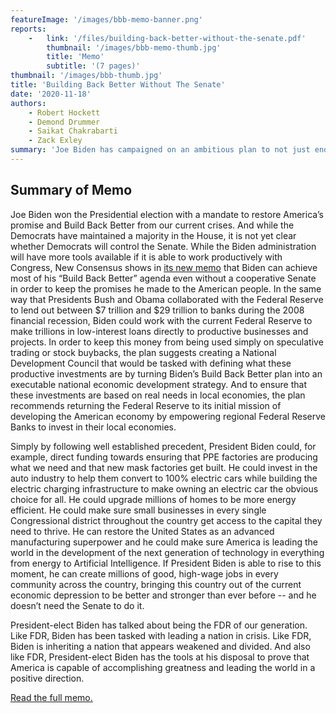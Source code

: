 ```yaml
---
featureImage: '/images/bbb-memo-banner.png'
reports:
    -   link: '/files/building-back-better-without-the-senate.pdf'
        thumbnail: '/images/bbb-memo-thumb.jpg'
        title: 'Memo'
        subtitle: '(7 pages)'
thumbnail: '/images/bbb-thumb.jpg'
title: 'Building Back Better Without The Senate'
date: '2020-11-18'
authors:
    - Robert Hockett
    - Demond Drummer
    - Saikat Chakrabarti
    - Zack Exley
summary: 'Joe Biden has campaigned on an ambitious plan to not just end the COVID-19 pandemic and the ensuing economic depression, but to "Build Back Better" through massive investments in industry and infrastructure. Through these trillions in investments, he aims to rebuild the auto industry to become 100% electric, upgrade factories to become clean and build new clean factories, invest in R&D and new technology, and much more. But many have worried that without a Democratic majority in the Senate, Biden may need to dial back the ambition of his plan. In this memo to the Biden transition team, we lay out exactly how he can do almost all of "Build Back Better" even without a cooperative Senate, and how there is clear precedent for doing so.'
---
```


## Summary of Memo

Joe Biden won the Presidential election with a mandate to restore America’s promise and Build Back Better from our current crises. And while the Democrats have maintained a majority in the House, it is not yet clear whether Democrats will control the Senate.  While the Biden administration will have more tools available if it is able to work productively with Congress, New Consensus shows in [its new memo](/files/building-back-better-without-the-senate.pdf) that Biden can achieve most of his “Build Back Better” agenda even without a cooperative Senate in order to keep the promises he made to the American people. In the same way that Presidents Bush and Obama collaborated with the Federal Reserve to lend out between $7 trillion and $29 trillion to banks during the 2008 financial recession, Biden could work with the current Federal Reserve to make trillions in low-interest loans directly to productive businesses and projects. In order to keep this money from being used simply on speculative trading or stock buybacks, the plan suggests creating a National Development Council that would be tasked with defining what these productive investments are by turning Biden’s Build Back Better plan into an executable national economic development strategy. And to ensure that these investments are based on real needs in local economies, the plan recommends returning the Federal Reserve to its initial mission of developing  the American economy by empowering regional Federal Reserve Banks to invest in their local economies.

Simply by following well established precedent, President Biden could, for example, direct funding towards ensuring that PPE factories are producing what we need and that new mask factories get built. He could invest in the auto industry to help them convert to 100% electric cars while building the electric charging infrastructure to make owning an electric car the obvious choice for all. He could upgrade millions of homes to be more energy efficient. He could make sure small businesses in every single Congressional district throughout the country get access to the capital they need to thrive. He can restore the United States as an advanced manufacturing superpower and he could make sure America is leading the world in the development of the next generation of technology in everything from energy to Artificial Intelligence. If President Biden is able to rise to this moment, he can create millions of good, high-wage jobs in every community across the country, bringing this country out of the current economic depression to be better and stronger than ever before -- and he doesn’t need the Senate to do it.

President-elect Biden has talked about being the FDR of our generation. Like FDR, Biden has been tasked with leading a nation in crisis. Like FDR, Biden is inheriting a nation that appears weakened and divided. And also like FDR, President-elect Biden has the tools at his disposal to prove that America is capable of accomplishing greatness and leading the world in a positive direction.

[Read the full memo.](/files/building-back-better-without-the-senate.pdf)